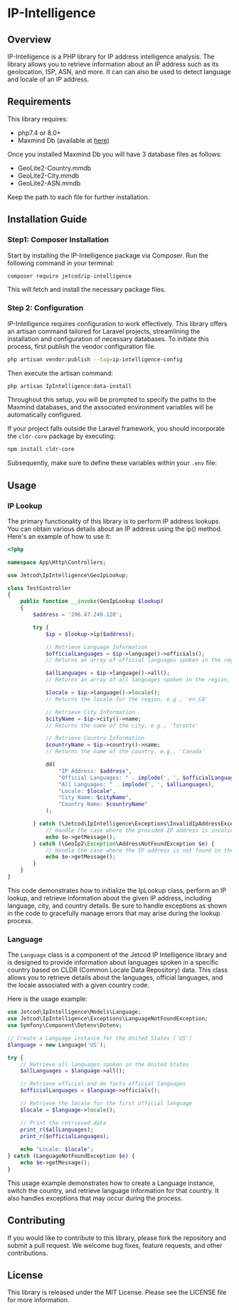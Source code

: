# IP-Intelligence

## Overview
IP-Intelligence is a PHP library for IP address intelligence analysis. The library allows you to retrieve information about an IP address such as its geolocation, ISP, ASN, and more. It can can also be used to detect language and locale of an IP address. 

## Requirements
This library requires:

- php7.4 or 8.0+
- Maxmind Db (available at [here](https://dev.maxmind.com/geoip))

Once you installed Maxmind Db you will have 3 database files as follows:

- GeoLite2-Country.mmdb
- GeoLite2-City.mmdb
- GeoLite2-ASN.mmdb

Keep the path to each file for further installation.

## Installation Guide

### Step1: Composer Installation

Start by installing the IP-Intelligence package via Composer. Run the following command in your terminal:

```bash
composer require jetcod/ip-intelligence
```

This will fetch and install the necessary package files.

### Step 2: Configuration 
IP-Intelligence requires configuration to work effectively. This library offers an artisan command tailored for Laravel projects, streamlining the installation and configuration of necessary databases. To initiate this process, first publish the vendor configuration file.

```bash
php artisan vendor:publish --tag=ip-intelligence-config
```

Then execute the artisan command:

```bash
php artisan IpIntelligence:data-install
```

Throughout this setup, you will be prompted to specify the paths to the Maxmind databases, and the associated environment variables will be automatically configured. 

If your project falls outside the Laravel framework, you should incorporate the `cldr-core` package by executing:

```bash
npm install cldr-core
```

Subsequently, make sure to define these variables within your `.env` file:

## Usage

### IP Lookup
The primary functionality of this library is to perform IP address lookups. You can obtain various details about an IP address using the ip() method. Here's an example of how to use it:


```php
<?php

namespace App\Http\Controllers;

use Jetcod\IpIntelligence\GeoIpLookup;

class TestController
{
    public function __invoke(GeoIpLookup $lookup)
    {
        $address = '206.47.249.128';

        try {
            $ip = $lookup->ip($address);

            // Retrieve Language Information
            $officialLanguages = $ip->language()->officials();
            // Returns an array of official languages spoken in the region, e.g., ['en', 'fr']

            $allLanguages = $ip->language()->all();
            // Returns an array of all languages spoken in the region, e.g., ['ar', 'atj', 'bla', 'bn', ...]

            $locale = $ip->language()->locale();
            // Returns the locale for the region, e.g., 'en_CA'

            // Retrieve City Information
            $cityName = $ip->city()->name;
            // Returns the name of the city, e.g., 'Toronto'

            // Retrieve Country Information
            $countryName = $ip->country()->name;
            // Returns the name of the country, e.g., 'Canada'

            dd(
                "IP Address: $address",
                "Official Languages: " . implode(', ', $officialLanguages),
                "All Languages: " . implode(', ', $allLanguages),
                "Locale: $locale",
                "City Name: $cityName",
                "Country Name: $countryName"
            );

        } catch (\Jetcod\IpIntelligence\Exceptions\InvalidIpAddressException $e) {
            // Handle the case where the provided IP address is invalid.
            echo $e->getMessage();
        } catch (\GeoIp2\Exception\AddressNotFoundException $e) {
            // Handle the case where the IP address is not found in the database.
            echo $e->getMessage();
        }
    }
}
```

This code demonstrates how to initialize the IpLookup class, perform an IP lookup, and retrieve information about the given IP address, including language, city, and country details. Be sure to handle exceptions as shown in the code to gracefully manage errors that may arise during the lookup process.

### Language

The `Language` class is a component of the Jetcod IP Intelligence library and is designed to provide information about languages spoken in a specific country based on CLDR (Common Locale Data Repository) data. This class allows you to retrieve details about the languages, official languages, and the locale associated with a given country code.

Here is the usage example:

```php
use Jetcod\IpIntelligence\Models\Language;
use Jetcod\IpIntelligence\Exceptions\LanguageNotFoundException;
use Symfony\Component\Dotenv\Dotenv;

// Create a Language instance for the United States ('US')
$language = new Language('US');

try {
    // Retrieve all languages spoken in the United States
    $allLanguages = $language->all();

    // Retrieve official and de facto official languages
    $officialLanguages = $language->officials();

    // Retrieve the locale for the first official language
    $locale = $language->locale();

    // Print the retrieved data
    print_r($allLanguages);
    print_r($officialLanguages);
    
    echo "Locale: $locale";
} catch (LanguageNotFoundException $e) {
    echo $e->getMessage();
}
```

This usage example demonstrates how to create a Language instance, switch the country, and retrieve language information for that country. It also handles exceptions that may occur during the process.

## Contributing
If you would like to contribute to this library, please fork the repository and submit a pull request. We welcome bug fixes, feature requests, and other contributions.

## License
This library is released under the MIT License. Please see the LICENSE file for more information.
